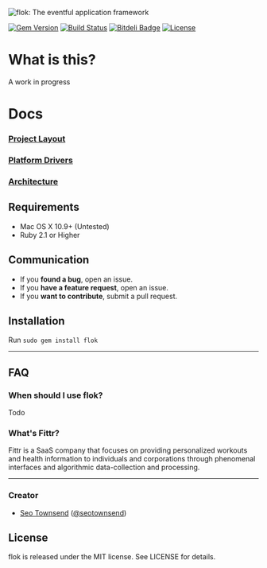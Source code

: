 ![flok: The eventful application framework](https://raw.githubusercontent.com/sotownsend/flok/master/logo.png)

[![Gem Version](https://badge.fury.io/rb/iarrogant.svg)](http://badge.fury.io/rb/flok)
[![Build Status](https://travis-ci.org/sotownsend/flok.svg)](https://travis-ci.org/sotownsend/flok)
[![Bitdeli Badge](https://d2weczhvl823v0.cloudfront.net/sotownsend/flok/trend.png)](https://bitdeli.com/free "Bitdeli Badge")
[![License](http://img.shields.io/badge/license-MIT-green.svg?style=flat)](https://github.com/sotownsend/flok/blob/master/LICENSE)

# What is this?

A work in progress

# Docs
### [Project Layout](./docs/project_layout.md)
### [Platform Drivers](./docs/platform_drivers.md)
### [Architecture](./docs/architecture.md)

## Requirements

- Mac OS X 10.9+ (Untested)
- Ruby 2.1 or Higher

## Communication

- If you **found a bug**, open an issue.
- If you **have a feature request**, open an issue.
- If you **want to contribute**, submit a pull request.

## Installation

Run `sudo gem install flok`

---

## FAQ

### When should I use flok?

Todo

### What's Fittr?

Fittr is a SaaS company that focuses on providing personalized workouts and health information to individuals and corporations through phenomenal interfaces and algorithmic data-collection and processing.

* * *

### Creator

- [Seo Townsend](http://github.com/sotownsend) ([@seotownsend](https://twitter.com/seotownsend))

## License

flok is released under the MIT license. See LICENSE for details.
